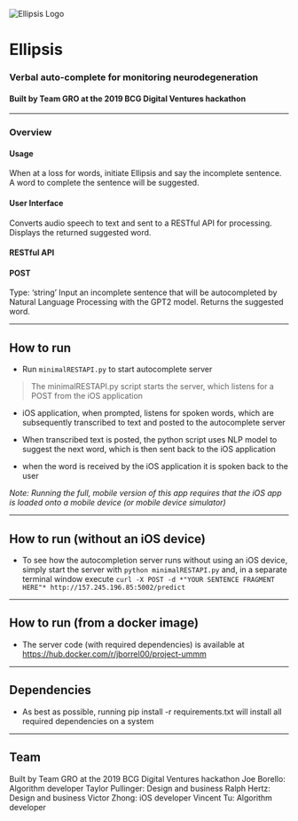 ![Ellipsis Logo](https://github.com/joeborrello/ummm/blob/master/DVlogoSmall.png)

# Ellipsis

### Verbal auto-complete for monitoring neurodegeneration

#### Built by Team GRO at the 2019 BCG Digital Ventures hackathon
---

### Overview
#### Usage
When at a loss for words, initiate Ellipsis and say the incomplete sentence. A word to complete the sentence will be suggested.
#### User Interface
Converts audio speech to text and sent to a RESTful API for processing. Displays the returned suggested word.
#### RESTful API
#### POST
Type: ‘string’
Input an incomplete sentence that will be autocompleted by Natural Language Processing with the GPT2 model. Returns the suggested word.

---

## How to run

- Run `minimalRESTAPI.py` to start autocomplete server

> The minimalRESTAPI.py script starts the server, which listens for a POST from the iOS application

- iOS application, when prompted, listens for spoken words, which are subsequently transcribed to text and posted to the autocomplete server

- When transcribed text is posted, the python script uses NLP model to suggest the next word, which is then sent back to the iOS application

- when the word is received by the iOS application it is spoken back to the user

_Note: Running the full, mobile version of this app requires that the iOS app is loaded onto a mobile device (or mobile device simulator)_

---
## How to run (without an iOS device)

- To see how the autocompletion server runs without using an iOS device, simply start the server with `python minimalRESTAPI.py` and, in a separate terminal window execute `curl -X POST -d *"YOUR SENTENCE FRAGMENT HERE"* http://157.245.196.85:5002/predict`

---
## How to run (from a docker image)

- The server code (with required dependencies) is available at https://hub.docker.com/r/jborrel00/project-ummm

---
## Dependencies

- As best as possible, running pip install -r requirements.txt will install all required dependencies on a system

---
## Team
Built by Team GRO at the 2019 BCG Digital Ventures hackathon
Joe Borello: Algorithm developer
Taylor Pullinger: Design and business
Ralph Hertz: Design and business
Victor Zhong: iOS developer
Vincent Tu: Algorithm developer
